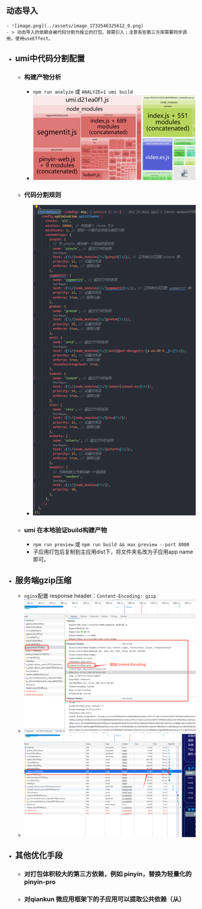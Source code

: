 ## 动态导入
	- ![image.png](../assets/image_1732546325612_0.png)
	- > 动态导入的依赖会被代码分割为独立的打包，按需引入；注意有些第三方库需要同步调用，使用useEffect。
- ## umi中代码分割配置
	- ### 构建产物分析
		- `npm run analyze` 或 `ANALYZE=1 umi build`
		- ![image.png](../assets/image_1732546828634_0.png)
	- ### 代码分割规则
		- ![image.png](../assets/image_1732546857146_0.png)
	- ### umi 在本地验证build构建产物
		- `npm run preview` 或 `npm run build && max preview --port 8000`
		- 子应用打包后复制到主应用dist下，将文件夹名改为子应用app name即可。
- ## 服务端gzip压缩
	- `nginx`配置 response header：`Content-Encoding: gzip`
	- ![image.png](../assets/image_1732547159346_0.png)
	- ![image.png](../assets/image_1732547167999_0.png)
- ## 其他优化手段
	- ### 对打包体积较大的第三方依赖，例如 pinyin，替换为轻量化的 pinyin-pro
	- ### 对qiankun 微应用框架下的子应用可以提取公共依赖（从）